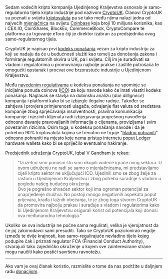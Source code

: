 Sedam vodećih kripto kompanija Ujedinjenog Kraljevstva osnovalo je samo-regulatorno tijelo kripto industrije pod nazivom [CryptoUK][uk]. Članovi CryptoUK su poznati u svijetu [kriptovaluta][cc] pa se tako među njima nalazi jedna od najvećih [mjenjačnica][exc] na svijetu [Coinbase][coinbase] koja broji 10 milijuna korisnika, kao i CEX.IO, CoinShares, BlockEx, CommerceBlock, CryptoCompare te platforma za trgovanje eToro čiji je direktor izabran za predsjednika ovog samo-regulatornog tijela.

CryptoUK je napisao prvi [kodeks ponašanja][coc] vezan za kripto industriju za koji se nadaju da će u budućnosti služiti kao temelj za donošenja zakona i formiranje regulatornih okvira u UK, pa i svijetu. Cilj im je surađivati sa vladom i regulatorima u promoviranju najbolje prakse i zaštite potrošača te omogućiti opstanak i procvat ove brzorastuće industrije u Ujedinjenom Kraljevstvu. 

Među [navedenim regulativama][coc] u kodeksu ponašanja ne spominje se inicijalna ponuda coinova ([ICO][ico]) za koju navode kako će imati vlastiti kodeks ponašanja. Naglasak se stavlja na dubinsku analizu (_due dillignece_) kompanija i platformi kako bi se izbjegle ilegalne radnje. Također se zahtjeva i provjera primjerenosti ulagača, odvajanje fiat valuta od sredstava kompanije zbog sprječavanja insolventnosti, pravilna komunikacija kompanije i njezinih klijenata radi izbjegavanja pogrešnog navođenja odnosno davanje pravovaljanih informacija o cijenama, provizijama i svim povezanim rizicima. Osim toga, u kodeksu ponašanja navode i da je potrebno 90% kriptovaluta kojima se trenutno ne trguje "[hladno pohraniti][cold]" odnosno pohraniti na mjesto koje nema pristup internetu poput [Ledger][ledger] hardware walleta kako bi se spriječilo eventualno hakiranje.

Predsjednik udruženja CryptoUK, Iqbal V Gandham je [rekao][link]:

> "Izuzetno smo ponosni što smo okupili vodeće igrače ovog sektora. U ovom udruženju ne radi se samo o mjenjačnicama, mi predstavljamo cijeli kripto sektor ne uključujući ICO. Ujedinili smo se zbog želje za rastom u Ujedinjenom Kraljevstvu i zbog potreba suradnje s vladom u pogledu našeg budućeg okruženja.  
> Ovo je pogrešno shvaćen sektor koji ima ogroman potencijal za unaprjeđenje društva. No postoji mnogo negativnih aspekata poput prijevara, krađa i lažnih obećanja, te je zbog toga stvoren CryptoUK - da promovira najbolju praksu i surađuje s vladom i regulatorima kako bi Ujedinjenom Kraljevstvu osigurali korist od potencijala koji donosi ova međunarodna tehnologija."

Ukoliko se ova industrija ne počne sama regulirati, velika je vjerojatnost da će joj zakonodavci sami presuditi. Tako se CryptoUK pozicionirao negdje između te dvije krajnosti, kao samo-regulirajuće nevladino tijelo kojeg podupire čak i priznati regulator FCA (Financial Conduct Authority), stvarajući tako zajedničko okruženje u kojem sve zainteresirane strane mogu naučiti kako postići savršenu ravnotežu.

---

Ako vam je ovaj članak koristio, razmislite o tome da nas podržite u daljnjem radu [donacijom][donate].

[donate]: https://bitfalls.com/hr/donate
[cc]: https://bitfalls.com/hr/2017/08/20/cryptocurrency/
[exc]: https://bitfalls.com/hr/glossary/#exchange
[ico]: https://bitfalls.com/hr/glossary/#ico
[ledger]: https://bitfalls.com/hr/2017/09/08/hardware-wallets-like-ledger-nano-s-work/
[cold]: https://bitfalls.com/hr/glossary/#offline-storage
[uk]: https://www.cryptocurrenciesuk.info/
[coc]: https://www.cryptocurrenciesuk.info/code-of-conducts/
[link]: https://www.leaprate.com/cryptocurrency/platforms-cryptocurrency/blockex-cex-io-coinbase-cryptocompare-set-self-regulatory-body-cryptouk/
[coinbase]: https://www.coinbase.com/join/542b0423734ab06764000001
